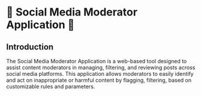 # 📱 Social Media Moderator Application 🚀
## Introduction
The Social Media Moderator Application is a web-based tool designed to assist content moderators in managing, filtering, and reviewing posts across social media platforms. This application allows moderators to easily identify and act on inappropriate or harmful content by flagging, filtering,  based on customizable rules and parameters.
